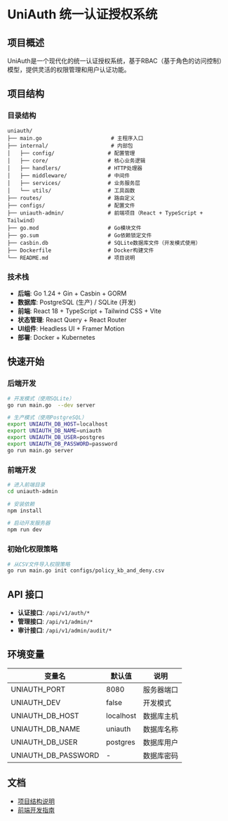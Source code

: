 # UniAuth 统一认证授权系统

## 项目概述

UniAuth是一个现代化的统一认证授权系统，基于RBAC（基于角色的访问控制）模型，提供灵活的权限管理和用户认证功能。

## 项目结构

### 目录结构

```
uniauth/
├── main.go                      # 主程序入口
├── internal/                    # 内部包
│   ├── config/                 # 配置管理
│   ├── core/                   # 核心业务逻辑
│   ├── handlers/               # HTTP处理器
│   ├── middleware/             # 中间件
│   ├── services/               # 业务服务层
│   └── utils/                  # 工具函数
├── routes/                     # 路由定义
├── configs/                    # 配置文件
├── uniauth-admin/              # 前端项目（React + TypeScript + Tailwind）
├── go.mod                      # Go模块文件
├── go.sum                      # Go依赖锁定文件
├── casbin.db                   # SQLite数据库文件（开发模式使用）
├── Dockerfile                  # Docker构建文件
└── README.md                   # 项目说明
```

### 技术栈

- **后端**: Go 1.24 + Gin + Casbin + GORM
- **数据库**: PostgreSQL (生产) / SQLite (开发)
- **前端**: React 18 + TypeScript + Tailwind CSS + Vite
- **状态管理**: React Query + React Router
- **UI组件**: Headless UI + Framer Motion
- **部署**: Docker + Kubernetes

## 快速开始

### 后端开发

```bash
# 开发模式（使用SQLite）
go run main.go  --dev server

# 生产模式（使用PostgreSQL）
export UNIAUTH_DB_HOST=localhost
export UNIAUTH_DB_NAME=uniauth
export UNIAUTH_DB_USER=postgres
export UNIAUTH_DB_PASSWORD=password
go run main.go server
```

### 前端开发

```bash
# 进入前端目录
cd uniauth-admin

# 安装依赖
npm install

# 启动开发服务器
npm run dev
```

### 初始化权限策略

```bash
# 从CSV文件导入权限策略
go run main.go init configs/policy_kb_and_deny.csv
```

## API 接口

- **认证接口**: `/api/v1/auth/*`
- **管理接口**: `/api/v1/admin/*`
- **审计接口**: `/api/v1/admin/audit/*`

## 环境变量

| 变量名 | 默认值 | 说明 |
|--------|--------|------|
| UNIAUTH_PORT | 8080 | 服务器端口 |
| UNIAUTH_DEV | false | 开发模式 |
| UNIAUTH_DB_HOST | localhost | 数据库主机 |
| UNIAUTH_DB_NAME | uniauth | 数据库名称 |
| UNIAUTH_DB_USER | postgres | 数据库用户 |
| UNIAUTH_DB_PASSWORD | - | 数据库密码 |

## 文档

- [项目结构说明](./docs/STRUCTURE.md)
- [前端开发指南](./uniauth-admin/README.md)
